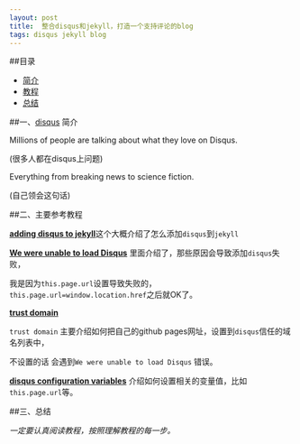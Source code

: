 ```yaml
---
layout: post 
title:  整合disqus和jekyll，打造一个支持评论的blog
tags: disqus jekyll blog
---
```


##目录

* [简介](#简介)
* [教程](#教程)
* [总结](#总结)

<a id="简介"></a>
##一、[disqus](https://disqus.com/) 简介

Millions of people are talking about what they love on Disqus. 

(很多人都在disqus上问题) 

Everything from breaking news to science fiction. 

(自己领会这句话)


<a id="教程"></a>
##二、主要参考教程

[**adding disqus to jekyll**](http://www.perfectlyrandom.org/2014/06/29/adding-disqus-to-your-jekyll-powered-github-pages/)这个大概介绍了怎么添加`disqus`到`jekyll`

[**We were unable to load Disqus**](https://help.disqus.com/customer/portal/articles/472007-i-m-receiving-the-message-%22we-were-unable-to-load-disqus-%22)  里面介绍了，那些原因会导致添加`disqus`失败，

我是因为`this.page.url`设置导致失败的，`this.page.url=window.location.href`之后就OK了。

[**trust domain**](https://help.disqus.com/customer/portal/articles/1261429)

`trust domain` 主要介绍如何把自己的github pages网址，设置到`disqus`信任的域名列表中，

不设置的话 会遇到`We were unable to load Disqus` 错误。

[**disqus configuration variables**](https://help.disqus.com/customer/portal/articles/472098-javascript-configuration-variables) 介绍如何设置相关的变量值，比如 `this.page.url`等。

<a id="总结"></a>
##三、总结

*一定要认真阅读教程，按照理解教程的每一步。*
